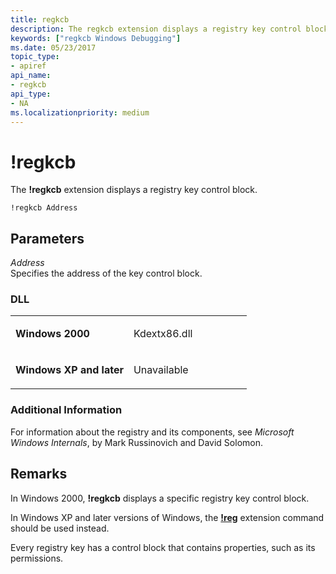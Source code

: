 ```yaml
---
title: regkcb
description: The regkcb extension displays a registry key control block.
keywords: ["regkcb Windows Debugging"]
ms.date: 05/23/2017
topic_type:
- apiref
api_name:
- regkcb
api_type:
- NA
ms.localizationpriority: medium
---
```


# !regkcb


The **!regkcb** extension displays a registry key control block.

```dbgcmd
!regkcb Address 
```

## <span id="ddk__regkcb_dbg"></span><span id="DDK__REGKCB_DBG"></span>Parameters


<span id="_______Address______"></span><span id="_______address______"></span><span id="_______ADDRESS______"></span> *Address*   
Specifies the address of the key control block.

### <span id="DLL"></span><span id="dll"></span>DLL

<table>
<colgroup>
<col width="50%" />
<col width="50%" />
</colgroup>
<tbody>
<tr class="odd">
<td align="left"><p><strong>Windows 2000</strong></p></td>
<td align="left"><p>Kdextx86.dll</p></td>
</tr>
<tr class="even">
<td align="left"><p><strong>Windows XP and later</strong></p></td>
<td align="left"><p>Unavailable</p></td>
</tr>
</tbody>
</table>

 

### <span id="Additional_Information"></span><span id="additional_information"></span><span id="ADDITIONAL_INFORMATION"></span>Additional Information

For information about the registry and its components, see *Microsoft Windows Internals*, by Mark Russinovich and David Solomon.

## Remarks

In Windows 2000, **!regkcb** displays a specific registry key control block.

In Windows XP and later versions of Windows, the [**!reg**](-reg.md) extension command should be used instead.

Every registry key has a control block that contains properties, such as its permissions.

 

 





